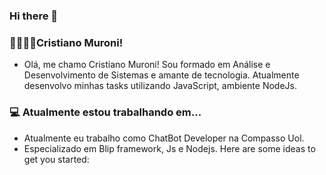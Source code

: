 ### Hi there 👋

### 🚀👨🏿‍🚀Cristiano Muroni!

- Olá, me chamo Cristiano Muroni! 
Sou formado em Análise e Desenvolvimento de Sistemas e amante de tecnologia.
Atualmente desenvolvo minhas tasks utilizando JavaScript, ambiente NodeJs.


### 💻 Atualmente estou trabalhando em...

- Atualmente eu trabalho como ChatBot Developer na Compasso Uol.
- Especializado em Blip framework, Js e Nodejs.
Here are some ideas to get you started:
